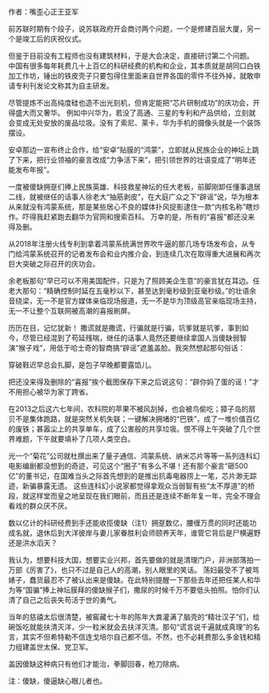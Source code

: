 作者：嘴歪心正王亚军

前苏联时期有个段子，说苏联政府开会商讨两个问题，一个是修建百层大厦，另一个是竣工后的庆祝仪式。

但鉴于目前没有工程师也没有建筑材料，于是大会决定，直接研讨第二个问题。 中国有很多每年耗费几十上百亿的科研经费的机构和企业，其本质就是胡同口白铁加工作坊，锤出的铁皮壳子只要包得住里面来自世界各国的零件不往外掉，就敢申请专利刊发论文称其为自主研发。

尽管提炼不出高纯度硅也造不出光刻机，但肯定能把“芯片研制成功”的庆功会，开得盛大而又奢华。 例如中兴华为，若没了高通、三星的专利和产品供给，立刻就会变成无处安放的废品垃圾。没有了索尼、莱卡，华为手机的摄像头就是一个装饰摆设。

安卓那边一宣布终止合作，给“安卓”贴膜的“鸿蒙”，立即就从民族企业的神坛上跳了下来，把行业领袖的豪言改成“力争活下来”，把引领世界的壮语变成了“明年还能发布年报”。

一度被傻缺拥趸们捧上民族英雄、科技救星神坛的任大老板，前脚刚卸任懂事退居二线，就被继任的话事人徐老大“抽筋剥皮”，在大庭广众之下“辟谣”说，华为根本从来就没有鸿蒙系统，那是某些居心不良的媒体扑风捉影逮住一款“内核名称”瞎炒作。吓得我赶紧跑去翻华为官网和搜索百科。 万幸的是，所有的“喜报”都还没来得及删。

从2018年注册火线专利到拿着鸿蒙系统满世界吹牛逼的那几场专场发布会，从专门给鸿蒙系统召开的记者发布会和业内推介会，到连续几次在取得重大进展和再次巨大突破之际召开的庆功会。

余老板那句“早已可以不用美国配件，只是为了照顾美企生意”的豪言犹在耳边。任老大那句：“精确控制时延在五毫秒以下，甚至达到毫秒级到亚毫秒级。”的壮语余音绕梁，无一不是官方媒体亲临现场报道，无一不是华为顶级高官亲临现场主持，无一不让整个互联网被高潮的喜报刷屏。

历历在目，记忆犹新！ 撒谎就是撒谎，行骗就是行骗，坑爹就是坑爹，事到如今，尽管已经混到了苟延残喘，继任的话事人竟然还要继续拿国人当傻缺弱智演“猴子戏”，用低于哈士奇的智商搞“辟谣”遮羞盖脸。我突然想起那句俗话：

穿破鞋迟早总会扎脚，是包子早晚都要露馅儿。

把还没来得及删除的“喜报”挨个截图保存下来之后说这句：“辟你妈了蛋的谣！”才不用担心被华为家丁跨省。

在2013之后这六七年间，农科院的苹果不被风刮掉，也会被鸟偷吃；獐子岛的扇贝不是集体跑路，就是突然关机失联；一键解决拥堵的“巴铁”，成了一堆价值百亿的废铁；甚嚣尘上的共享单车，成了公害般的共享垃圾。恨不得上午突破了几个世界难题，下午就要填补了几项人类空白。

光一个“菊花”公司就杜撰出来了量子通信、鸿蒙系统、纳米芯片等等一系列连科幻电影编剧都没想到的奇迹，可见这个“圈子”有多么不堪！还有那个豪言“砸500亿”的董书记，在国难当头之际首先想到的是推出抗毒电器捞上一笔，芯片渺无踪迹，新骗暴露无遗。 这些连科幻小说家都觉得拿观众当弱智有些“太不厚道”的桥段，就这样堂而皇之地呈现在我们眼前，而且还是连续不断年复一年，完全不理会看戏的群众厌不厌。

数以亿计的科研经费到手还能收揽傻缺（注1）拥趸数亿，腰缠万贯的同时还能功成名就，退休后到大洋彼岸与妻儿家眷胜利会师颐养天年，谁管它背后是尸横遍野还是洪水滔天？

我认为，想要科技大国，想要实业兴邦，首先要做的就是清理门户，非洲部落拍一万部《厉害了》，也只不过是自己人的高潮，别人眼里的笑话。 荡妇最受不了被骂婊子，蠢货最忍不了被认出来是傻缺。在此特别提醒一下那些去年还把任某人和华为等“国骗”捧上神坛膜拜的傻缺猴子们，撒尿的时候千万不要低头拍照。怕你们认清了自己之后丧失苟活于世的勇气。

当年的慈禧太后很清楚，被窖藏七十年的陈年大粪灌满了脑壳的“精壮汉子”们，给碗饭吃就能扶清灭洋，少一粒米就会去扶洋灭清。那句“谎言说千遍就成真理”的名言，其实不但希特勒不信连戈培尔自己都不信。不然，也不必耗费那么多金钱和精力组建盖世太保、党卫军。

盖因傻缺这种病只有他们才能治，拳脚回春，枪刀除病。

注：傻缺，傻逼缺心眼儿者也。  


